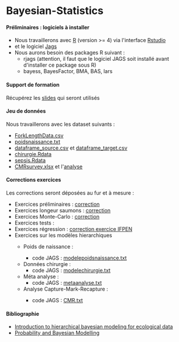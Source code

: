 # Bayesian-Statistics

<h4>Préliminaires : logiciels à installer</h4>
        <p>
        <ul>
            <li>Nous travaillerons avec <a href="https://www.r-project.org" target="new">R</a> (version >= 4) via l'interface <a href="https://www.rstudio.com/products/rstudio/download/" target="new">Rstudio</a></li>
            <li>et le logiciel <a href="http://sourceforge.net/projects/mcmc-jags/" target="new">Jags</a></li>
            <li>Nous aurons besoin des packages R suivant :
            <ul>
              <li>rjags (attention, il faut que le logiciel JAGS soit installé avant d'installer ce package sous R)</li>
              <li>bayess, BayesFactor, BMA, BAS, lars</li>
            </ul>
        </ul>
        </p>

<h4>Support de formation</h4>
        <p>Récupérez les <a href="Statistique-Bayesienne.pdf" target="new">slides</a> qui seront utilisés<!--, et la <a href="Statistique-Bayesienne-annoté.pdf" target="new">version annotée</a> pendant la formation --></p>
        <!--<p>Les notes manuscrites de la formation sont <a href="2023-05-NotesFormationStatBayes.pdf" target="new">ici</a></p>-->
<h4>Jeu de donn&eacute;es</h4>
        <p>Nous travaillerons avec les dataset suivants :
        <ul>
            <li><a href="ForkLengthData.csv">ForkLengthData.csv</a></li>
            <li><a href="poidsnaissance.txt">poidsnaissance.txt</a></li>
            <li><a href="dataframe_source.csv">dataframe_source.csv</a> et <a href="dataframe_target.csv">dataframe_target.csv</a></li>
            <li><a href="chirurgie.Rdata">chirurgie.Rdata</a></li>
            <li><a href="sepsis.Rdata">sepsis.Rdata</a></li>
            <li><a href="CMRsurvey.xlsx">CMRsurvey.xlsx</a> et l'<a href="CMRsurvey-Analysis.pdf">analyse </a></li>
        </ul>
        </p>
<h4>Corrections exercices</h4>
        <p> Les corrections seront déposées au fur et à mesure :
        <ul>
           <li>Exercices préliminaires :  <a href="Exercices-Prelim.pdf" target="new">correction</a></li>
           <li>Exercices longeur saumons : <a href="Exercices-Poissons.pdf" target="new">correction</a> </li>
           <li>Exercices Monte-Carlo : <a href="Exercices-MonteCarlo.pdf" target="new">correction</a></li>
           <li>Exercices tests :  <!--<a href="Exercices-Tests.pdf" target="new">correction</a>--></li>
           <li>Exercices régression : <a href="Exercices-IFPEN.pdf" target="new">correction exercice IFPEN</a> <!--<a href="Exercices-Regression.pdf" target="new">correction</a>--> </li>
           <!--<li>Exercices régression Prostate :  <a href="Exercices-Prostate.pdf" target="new">correction</a></li>-->
          <li>Exercices sur les modèles hierarchiques</li>
           <ul>
              <li>Poids de naissance : <!--<a href="PoidsNaissance-CETIAT.pdf">correction</a>--></li>
              <ul>
                                          <li>code JAGS : <a href="modelepoidsnaissance.txt">modelepoidsnaissance.txt</a></li>
                                       <!--<li>code JAGS : <a href="modelepoidsnaissance2.txt">modelepoidsnaissance2.txt</a></li>-->
                                       <!-- <li>code JAGS : <a href="modelepoidsnaissance3.txt">modelepoidsnaissance3.txt</a></li>-->
                                       <!--<li>code JAGS : <a href="modelepoidsnaissance4.txt">modelepoidsnaissance4.txt</a></li>-->
                                       <!--<li>code JAGS : <a href="modelepoidsnaissance5.txt">modelepoidsnaissance5.txt</a></li>-->
                                       <!--<li>code JAGS : <a href="modelepoidsnaissance6.txt">modelepoidsnaissance6.txt</a></li>-->
              </ul>
              <li>Données chirurgie :<!-- <a href="Chirurgie.pdf">correction</a></li>-->
              <ul>
                                      <li>code JAGS : <a href="modelechirurgie.txt">modelechirurgie.txt</a></li>
                                      <!--<li>code JAGS : <a href="modelechirurgie2.txt">modelechirurgie2.txt</a></li>-->
                                      <!--<li>code JAGS : <a href="modelechirurgie3.txt">modelechirurgie3.txt</a></li>-->
              </ul>
              <li>Méta analyse : <!--<a href="MetaAnalyse.pdf">correction</a></li>-->
              <ul>
                                      <li>code JAGS : <a href="metaanalyse.txt">metaanalyse.txt</a></li>
                                      <!--<li>code JAGS : <a href="metaanalyse2.txt">metaanalyse2.txt</a></li>-->
              </ul>
             <li>Analyse Capture-Mark-Recapture : <!--<a href="capture-mark-recapture.pdf">correction</a>--></li>
              <ul>
                                      <li>code JAGS : <a href="CMR.txt">CMR.txt</a></li>
              </ul>
           </ul>
        </ul>
        </p>
        
                    
<h4>Bibliographie</h4>
          <p>
          <ul>
           <li><a href="http://sirs.agrocampus-ouest.fr/bayes_V2/index.html" target="new">Introduction to hierarchical bayesian modeling for ecological data</a></li>
             <li><a href="https://bayesball.github.io/BOOK/probability-a-measurement-of-uncertainty.html" target="new">Probability and Bayesian Modelling</a></li>
             </ul>
            </p>
